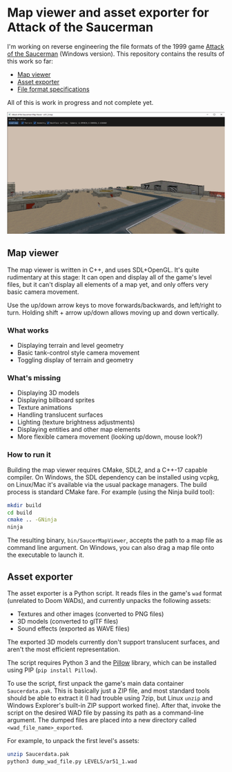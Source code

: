 # Map viewer and asset exporter for Attack of the Saucerman

I'm working on reverse engineering the file formats of the 1999 game [Attack of the Saucerman](https://en.wikipedia.org/wiki/Attack_of_the_Saucerman) (Windows version). This repository contains the results of this work so far:

* [Map viewer](#map-viewer)
* [Asset exporter](#asset-exporter)
* [File format specifications](/file_format_specs.md)

All of this is work in progress and not complete yet.

![screenshot of the Map viewer application](images/screenshot.png)


## Map viewer

The map viewer is written in C++, and uses SDL+OpenGL. It's quite rudimentary at this stage: It can open and display all of the game's level files, but it can't display all elements of a map yet, and only offers very basic camera movement.

Use the up/down arrow keys to move forwards/backwards, and left/right to turn. Holding shift + arrow up/down allows moving up and down vertically.

### What works

* Displaying terrain and level geometry
* Basic tank-control style camera movement
* Toggling display of terrain and geometry

### What's missing

* Displaying 3D models
* Displaying billboard sprites
* Texture animations
* Handling translucent surfaces
* Lighting (texture brightness adjustments)
* Displaying entities and other map elements
* More flexible camera movement (looking up/down, mouse look?)

### How to run it

Building the map viewer requires CMake, SDL2, and a C++-17 capable compiler.
On Windows, the SDL dependency can be installed using vcpkg, on Linux/Mac it's available via the usual package managers.
The build process is standard CMake fare. For example (using the Ninja build tool):

```bash
mkdir build
cd build
cmake .. -GNinja
ninja
```

The resulting binary, `bin/SaucerMapViewer`, accepts the path to a map file as command line argument. On Windows, you can also drag a map file onto the executable to launch it.


## Asset exporter

The asset exporter is a Python script. It reads files in the game's `wad` format (unrelated to Doom WADs), and currently unpacks the following assets:

* Textures and other images (converted to PNG files)
* 3D models (converted to glTF files)
* Sound effects (exported as WAVE files)

The exported 3D models currently don't support translucent surfaces, and aren't the most efficient representation.

The script requires Python 3 and the [Pillow](https://python-pillow.org/) library, which can be installed using PIP (`pip install Pillow`).

To use the script, first unpack the game's main data container `Saucerdata.pak`. This is basically just a ZIP file, and most standard tools should be able to extract it (I had trouble using 7zip, but Linux `unzip` and Windows Explorer's built-in ZIP support worked fine).
After that, invoke the script on the desired WAD file by passing its path as a command-line argument.
The dumped files are placed into a new directory called `<wad_file_name>_exported`.

For example, to unpack the first level's assets:

```bash
unzip Saucerdata.pak
python3 dump_wad_file.py LEVELS/ar51_1.wad
```


